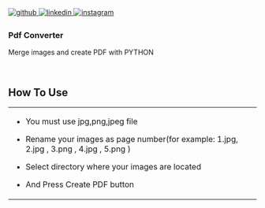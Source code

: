 <a href="https://github.com/turhan38" target="_blank">
<img src=https://img.shields.io/badge/github-%2324292e.svg?&style=for-the-badge&logo=github&logoColor=white alt=github style="margin-bottom: 5px;" />
</a>
<a href="https://linkedin.com/in/ibrahim-turhan-bayraktar-9b581b1b6" target="_blank">
<img src=https://img.shields.io/badge/linkedin-%231E77B5.svg?&style=for-the-badge&logo=linkedin&logoColor=white alt=linkedin style="margin-bottom: 5px;" />
</a>
<a href="https://instagram.com/turhanbayraktar38" target="_blank">
<img src=https://img.shields.io/badge/instagram-%23000000.svg?&style=for-the-badge&logo=instagram&logoColor=white alt=instagram style="margin-bottom: 5px;" />
</a>  
  



### Pdf Converter  
Merge images and create PDF with PYTHON  
  

<br/>  


## How To Use   
<table><tr><td valign="top" width="50%">

- You must use jpg,png,jpeg file  
  

- Rename your images as page number(for example: 1.jpg, 2.jpg , 3.png , 4.jpg , 5.png )
  

- Select directory where your images are located  
  

- And Press Create PDF button

</td></tr></table>  

<br/>  
